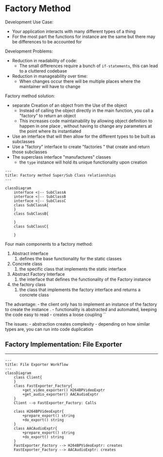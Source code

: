 # Factory Method

Development Use Case: 
- Your application interacts with many different types of a thing
- For the most part the functions for instance are the same but there may be differences to be accounted for

Development Problems: 
- Reduction in readability of code: 
	- The small differences require a bunch of `if-statements`, this can lead to a cluttered codebase 
- Reduction in manageability over time: 
	- When changes occur there will be multiple places where the maintainer will have to change 

Factory method solution:
- separate Creation of an object from the Use of the object 
	- Instead of calling the object directly in the main function, you call a "factory" to return an object
	- This increases code maintainability by allowing object definition to happen in one place , without having to change any parameters at the point where its instantiated 
- Use an interface that will then allow for the different types to be built as subclasses
- Use a "factory" interface to create "factories " that create and return those subclasses 
- The superclass interface "manufactures" classes
	-  the `type` instance will hold its unique functionality upon creation
```mermaid
---
title: Factory method Super/Sub Class relationships
---

classDiagram
	interface <|-- SubClassA
	interface <|-- SubClassB
	interface <|-- SubClassC
	class SubClassA{
	}
	class SubClassB{

	}
	class SubClassC{

	}
```


Four main components to a factory method: 
1. Abstract interface 
	1. defines the  base functionality for the static classes 
2. Concrete class 
	1. the specific class that implements the static interface 
3. Abstract Factory Interface 
	1. the interface that defines the functionality of the Factory instance 
4. the factory class
	1. the class that implements the factory interface and returns a concrete class

The advantage: 
	- the client only has to implement an instance of the factory  to create the instance . 
	- functionality is abstracted and automated, keeping the code easy to read
	- creates a loose coupling ``

The issues: 
	- abstraction creates complexity 
	- depending on how similar types are, you can run into code duplication 

## Factory Implementation: File Exporter
---



```mermaid
---
title: File Exporter Workflow
---
classDiagram
	class Client{
	}
	class FastExporter_Factory{
		+get_video_exporter() H264BPVideoExptr
		+get_audio_exporter() AACAudioExptr
	}
	Client --o FastExporter_Factory: Calls

	class H264BPVideoExptr{
		+prepare_export() string
		+do_export() string
	}
	class AACAudioExptr{
		+prepare_export() string
		+do_export() string
	}
	FastExporter_Factory --> H264BPVideoExptr: creates
	FastExporter_Factory --> AACAudioExptr: creates
```

